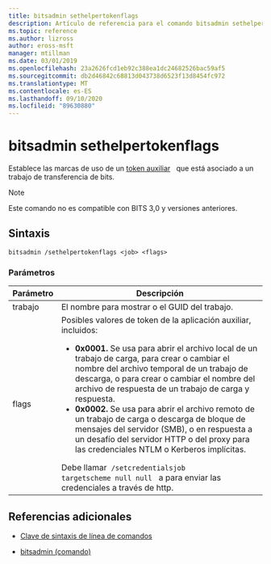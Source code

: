 ```yaml
---
title: bitsadmin sethelpertokenflags
description: Artículo de referencia para el comando bitsadmin sethelpertokenflags, que establece las marcas de uso de un token auxiliar que está asociado a un trabajo de transferencia de BITS.
ms.topic: reference
ms.author: lizross
author: eross-msft
manager: mtillman
ms.date: 03/01/2019
ms.openlocfilehash: 23a2626fcd1eb92c388ea1dc24682526bac59af5
ms.sourcegitcommit: db2d46842c68813d043738d6523f13d8454fc972
ms.translationtype: MT
ms.contentlocale: es-ES
ms.lasthandoff: 09/10/2020
ms.locfileid: "89630880"
---
```

# <a name="bitsadmin-sethelpertokenflags"></a>bitsadmin sethelpertokenflags

Establece las marcas de uso de un [token auxiliar](/windows/win32/bits/helper-tokens-for-bits-transfer-jobs)   que está asociado a un trabajo de transferencia de bits.

> [!NOTE]
> Este comando no es compatible con BITS 3,0 y versiones anteriores.

## <a name="syntax"></a>Sintaxis

```
bitsadmin /sethelpertokenflags <job> <flags>
```

### <a name="parameters"></a>Parámetros

| Parámetro | Descripción |
| --------- | ----------- |
| trabajo | El nombre para mostrar o el GUID del trabajo. |
| flags | Posibles valores de token de la aplicación auxiliar, incluidos:<ul><li>**0x0001.** Se usa para abrir el archivo local de un trabajo de carga, para crear o cambiar el nombre del archivo temporal de un trabajo de descarga, o para crear o cambiar el nombre del archivo de respuesta de un trabajo de carga y respuesta.</li><li>**0x0002.** Se usa para abrir el archivo remoto de un trabajo de carga o descarga de bloque de mensajes del servidor (SMB), o en respuesta a un desafío del servidor HTTP o del proxy para las credenciales NTLM o Kerberos implícitas.</li></ul>Debe llamar  `/setcredentialsjob targetscheme null null`   a para enviar las credenciales a través de http. |

## <a name="additional-references"></a>Referencias adicionales

- [Clave de sintaxis de línea de comandos](command-line-syntax-key.md)

- [bitsadmin (comando)](bitsadmin.md)
